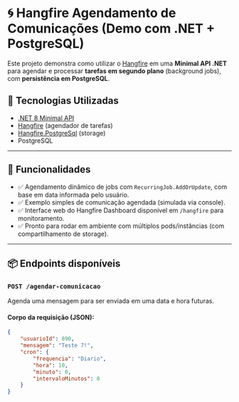 # 🌀 Hangfire Agendamento de Comunicações (Demo com .NET + PostgreSQL)

Este projeto demonstra como utilizar o [Hangfire](https://www.hangfire.io/) em uma **Minimal API .NET** para agendar e processar **tarefas em segundo plano** (background jobs), com **persistência em PostgreSQL**.

## 🔧 Tecnologias Utilizadas

- [.NET 8 Minimal API](https://learn.microsoft.com/aspnet/core/fundamentals/minimal-apis)
- [Hangfire](https://www.hangfire.io/) (agendador de tarefas)
- [Hangfire.PostgreSql](https://github.com/frankhommers/Hangfire.PostgreSql) (storage)
- PostgreSQL

---

## 🎯 Funcionalidades

- ✅ Agendamento dinâmico de jobs com `RecurringJob.AddOrUpdate`, com base em data informada pelo usuário.
- ✅ Exemplo simples de comunicação agendada (simulada via console).
- ✅ Interface web do Hangfire Dashboard disponível em `/hangfire` para monitoramento.
- ✅ Pronto para rodar em ambiente com múltiplos pods/instâncias (com compartilhamento de storage).

---

## 📦 Endpoints disponíveis

### `POST /agendar-comunicacao`

Agenda uma mensagem para ser enviada em uma data e hora futuras.

#### Corpo da requisição (JSON):

```json
{
    "usuarioId": 890,
    "mensagem": "Teste 7!",
    "cron": {
        "frequencia": "Diario",
        "hora": 10,
        "minuto": 0,
        "intervaloMinutos": 0
    }
}
